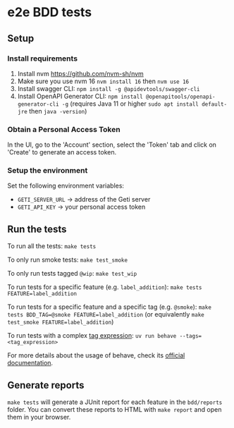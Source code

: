 # e2e BDD tests

## Setup

### Install requirements

1. Install nvm https://github.com/nvm-sh/nvm
2. Make sure you use nvm 16 `nvm install 16` then `nvm use 16`
3. Install swagger CLI: `npm install -g @apidevtools/swagger-cli`
4. Install OpenAPI Generator CLI: `npm install @openapitools/openapi-generator-cli -g` (requires Java 11 or higher `sudo apt install default-jre` then `java -version`)

### Obtain a Personal Access Token

In the UI, go to the 'Account' section, select the 'Token' tab and click on 'Create' to generate an access token.

### Setup the environment

Set the following environment variables:

- `GETI_SERVER_URL` -> address of the Geti server
- `GETI_API_KEY` -> your personal access token

## Run the tests

To run all the tests: `make tests`

To only run smoke tests: `make test_smoke`

To only run tests tagged `@wip`: `make test_wip`

To run tests for a specific feature (e.g. `label_addition`): `make tests FEATURE=label_addition`

To run tests for a specific feature and a specific tag (e.g. `@smoke`): `make tests BDD_TAG=@smoke FEATURE=label_addition`
(or equivalently `make test_smoke FEATURE=label_addition`)

To run tests with a complex [tag expression](https://behave.readthedocs.io/en/latest/tag_expressions/): `uv run behave --tags=<tag_expression>`

For more details about the usage of behave, check its [official documentation](https://behave.readthedocs.io/en/latest/).

## Generate reports

`make tests` will generate a JUnit report for each feature in the `bdd/reports` folder.
You can convert these reports to HTML with `make report` and open them in your browser.
